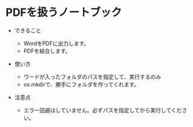 # PDFを扱うノートブック

* できること
  * WordをPDFに出力します。
  * PDFを結合します。

* 使い方
  * ワードが入ったフォルダのパスを指定して、実行するのみ
  * os.mkdirで、勝手にフォルダを作ってくれます。

* 注意点
  * エラー回避はしていません。必ずパスを指定してから実行してください。